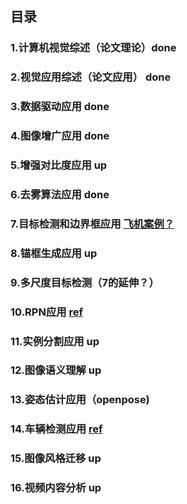 ## 目录
### 1.计算机视觉综述（论文理论）done
### 2.视觉应用综述（论文应用） done
### 3.数据驱动应用 done
### 4.图像增广应用 done
### 5.增强对比度应用 up
### 6.去雾算法应用 done
### 7.目标检测和边界框应用 [飞机案例？](https://lab.datafountain.cn/forum?id=89)
### 8.锚框生成应用 up
### 9.多尺度目标检测（7的延伸？）
### 10.RPN应用 [ref](https://lab.datafountain.cn/forum?id=114)
### 11.实例分割应用 up
### 12.图像语义理解 up
### 13.姿态估计应用（openpose)
### 14.车辆检测应用 [ref](https://lab.datafountain.cn/forum?id=136)
### 15.图像风格迁移 up
### 16.视频内容分析 up